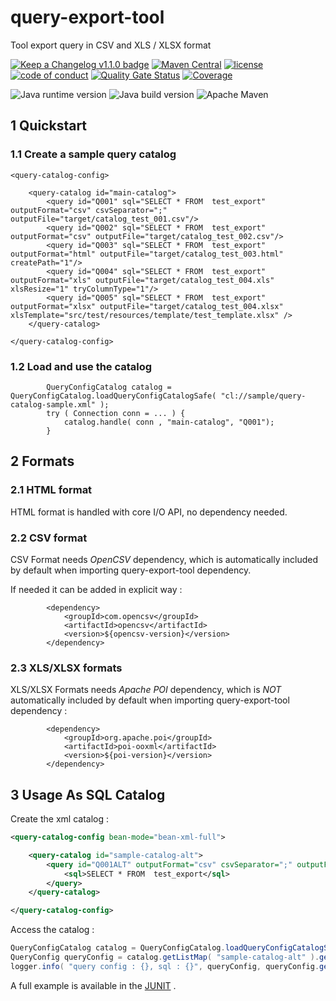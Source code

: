 # query-export-tool

Tool export query in CSV and XLS / XLSX format

[![Keep a Changelog v1.1.0 badge](https://img.shields.io/badge/changelog-Keep%20a%20Changelog%20v1.1.0-%23E05735)](CHANGELOG.md) 
[![Maven Central](https://img.shields.io/maven-central/v/org.fugerit.java/query-export-tool.svg)](https://mvnrepository.com/artifact/org.fugerit.java/query-export-tool)
[![license](https://img.shields.io/badge/License-Apache%20License%202.0-teal.svg)](https://opensource.org/licenses/Apache-2.0)
[![code of conduct](https://img.shields.io/badge/conduct-Contributor%20Covenant-purple.svg)](https://github.com/fugerit-org/fj-universe/blob/main/CODE_OF_CONDUCT.md)
[![Quality Gate Status](https://sonarcloud.io/api/project_badges/measure?project=fugerit-org_query-export-tool&metric=alert_status)](https://sonarcloud.io/summary/new_code?id=fugerit-org_query-export-tool)
[![Coverage](https://sonarcloud.io/api/project_badges/measure?project=fugerit-org_query-export-tool&metric=coverage)](https://sonarcloud.io/summary/new_code?id=fugerit-org_query-export-tool)

![Java runtime version](https://img.shields.io/badge/run%20on-java%208+-%23113366.svg?style=for-the-badge&logo=openjdk&logoColor=white)
![Java build version](https://img.shields.io/badge/build%20on-java%2011+-%23ED8B00.svg?style=for-the-badge&logo=openjdk&logoColor=white)
![Apache Maven](https://img.shields.io/badge/Apache%20Maven-3.9.0+-C71A36?style=for-the-badge&logo=Apache%20Maven&logoColor=white)

## 1 Quickstart

### 1.1 Create a sample query catalog 

```
<query-catalog-config>

	<query-catalog id="main-catalog">
		<query id="Q001" sql="SELECT * FROM  test_export" outputFormat="csv" csvSeparator=";" outputFile="target/catalog_test_001.csv"/>
		<query id="Q002" sql="SELECT * FROM  test_export" outputFormat="csv" outputFile="target/catalog_test_002.csv"/>
		<query id="Q003" sql="SELECT * FROM  test_export" outputFormat="html" outputFile="target/catalog_test_003.html" createPath="1"/>
		<query id="Q004" sql="SELECT * FROM  test_export" outputFormat="xls" outputFile="target/catalog_test_004.xls" xlsResize="1" tryColumnType="1"/>
		<query id="Q005" sql="SELECT * FROM  test_export" outputFormat="xlsx" outputFile="target/catalog_test_004.xlsx" xlsTemplate="src/test/resources/template/test_template.xlsx" />
	</query-catalog>

</query-catalog-config>
```

### 1.2 Load and use the catalog

```
		QueryConfigCatalog catalog = QueryConfigCatalog.loadQueryConfigCatalogSafe( "cl://sample/query-catalog-sample.xml" );
		try ( Connection conn = ... ) {
			catalog.handle( conn , "main-catalog", "Q001");
		}
```

## 2 Formats

### 2.1 HTML format

HTML format is handled with core I/O API, no dependency needed.

### 2.2 CSV format

CSV Format needs *OpenCSV* dependency, which is automatically included by default when importing query-export-tool dependency.

If needed it can be added in explicit way : 

```
		<dependency>
			<groupId>com.opencsv</groupId>
			<artifactId>opencsv</artifactId>
			<version>${opencsv-version}</version>
		</dependency>
```

### 2.3 XLS/XLSX formats

XLS/XLSX Formats needs *Apache POI* dependency, which is *NOT* automatically included by default when importing query-export-tool dependency : 

```
		<dependency>
			<groupId>org.apache.poi</groupId>
			<artifactId>poi-ooxml</artifactId>
			<version>${poi-version}</version>
		</dependency>
```

## 3 Usage As SQL Catalog

Create the xml catalog : 

```xml
<query-catalog-config bean-mode="bean-xml-full">

	<query-catalog id="sample-catalog-alt">
		<query id="Q001ALT" outputFormat="csv" csvSeparator=";" outputFile="target/catalog_test_001.csv">
			<sql>SELECT * FROM  test_export</sql>
		</query>
	</query-catalog>

</query-catalog-config>
```

Access the catalog : 

```java
QueryConfigCatalog catalog = QueryConfigCatalog.loadQueryConfigCatalogSafe("cl://sample/query-catalog-sample-alt.xml");
QueryConfig queryConfig = catalog.getListMap( "sample-catalog-alt" ).get( "Q001ALT" );
logger.info( "query config : {}, sql : {}", queryConfig, queryConfig.getSql() );
```

A full example is available in the [JUNIT](src/test/java/test/org/fugerit/java/query/export/tool/TestCatalogAlt.java) .